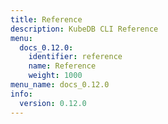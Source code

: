 ```yaml
---
title: Reference
description: KubeDB CLI Reference
menu:
  docs_0.12.0:
    identifier: reference
    name: Reference
    weight: 1000
menu_name: docs_0.12.0
info:
  version: 0.12.0
---
```


